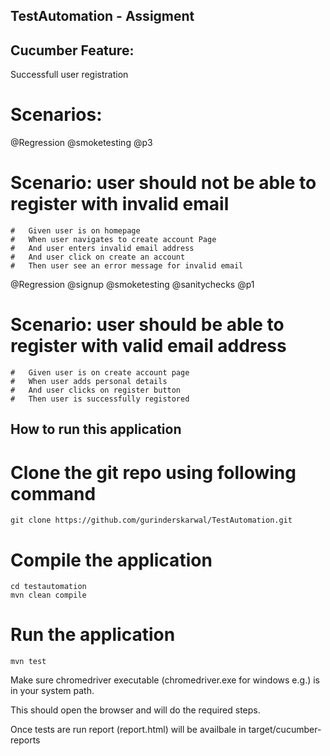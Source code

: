 ## TestAutomation - Assigment

## Cucumber Feature: 
Successfull user registration
# Scenarios:
  @Regression @smoketesting @p3
# Scenario: user should not be able to register with invalid email
	#	Given user is on homepage
	#	When user navigates to create account Page
	#	And user enters invalid email address
	# 	And user click on create an account
	# 	Then user see an error message for invalid email	
		
  @Regression @signup @smoketesting @sanitychecks @p1
# Scenario: user should be able to register with valid email address
	#	Given user is on create account page
	# 	When user adds personal details
	# 	And user clicks on register button
	# 	Then user is successfully registored


## How to run this application

# Clone the git repo using following command

```git clone https://github.com/gurinderskarwal/TestAutomation.git```

# Compile the application

```
cd testautomation
mvn clean compile
```
	
# Run the application
	
```mvn test ```
	
Make sure chromedriver executable (chromedriver.exe for windows e.g.) is in your system path.

This should open the browser and will do the required steps.

Once tests are run report (report.html) will be availbale in target/cucumber-reports
